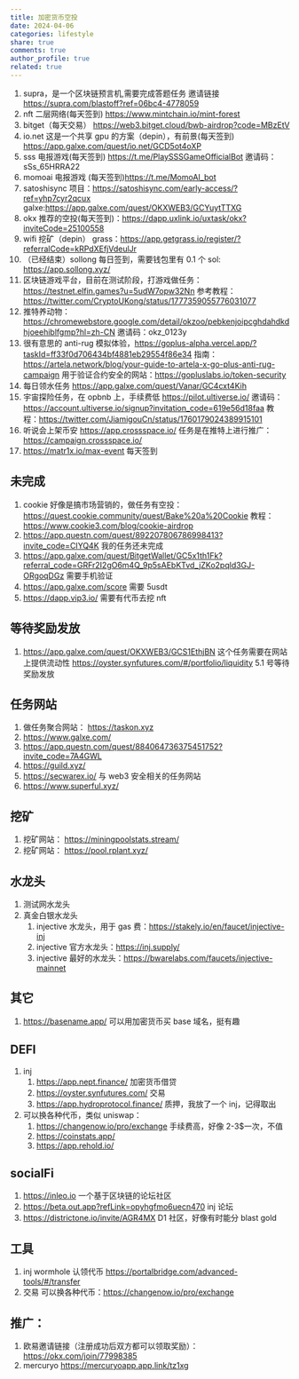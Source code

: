```yaml
---
title: 加密货币空投
date: 2024-04-06
categories: lifestyle
share: true
comments: true
author_profile: true
related: true
---
```


1. supra，是一个区块链预言机,需要完成答题任务 邀请链接 https://supra.com/blastoff?ref=06bc4-4778059
2. nft 二层网络(每天签到) https://www.mintchain.io/mint-forest
3. bitget（每天交易） https://web3.bitget.cloud/bwb-airdrop?code=MBzEtV
4. io.net 这是一个共享 gpu 的方案（depin），有前景(每天签到) https://app.galxe.com/quest/io.net/GCD5ot4oXP
5. sss 电报游戏(每天签到) https://t.me/PlaySSSGameOfficialBot 邀请码：sSs_65HRRA22
6. momoai 电报游戏 (每天签到)https://t.me/MomoAI_bot
7. satoshisync 项目：https://satoshisync.com/early-access/?ref=yhp7cyr2qcux galxe:https://app.galxe.com/quest/OKXWEB3/GCYuytTTXG
8. okx 推荐的空投(每天签到)：https://dapp.uxlink.io/uxtask/okx?inviteCode=25100558
9. wifi 挖矿（depin） grass：https://app.getgrass.io/register/?referralCode=kRPdXEfjVdeulJr
10. （已经结束）sollong 每日签到，需要钱包里有 0.1 个 sol: https://app.sollong.xyz/
11. 区块链游戏平台，目前在测试阶段，打游戏做任务：https://testnet.elfin.games?u=5udW7opw32Nn 参考教程：https://twitter.com/CryptoUKong/status/1777359055776031077
12. 推特养动物：https://chromewebstore.google.com/detail/okzoo/pebkenjoipcghdahdkdhjoeehiblfgmp?hl=zh-CN 邀请码：okz_0123y
13. 很有意思的 anti-rug 模拟体验，https://goplus-alpha.vercel.app/?taskId=ff33f0d706434bf4881eb29554f86e34 指南：https://artela.network/blog/your-guide-to-artela-x-go-plus-anti-rug-campaign 用于验证合约安全的网站：https://gopluslabs.io/token-security
14. 每日领水任务 https://app.galxe.com/quest/Vanar/GC4cxt4Kih
15. 宇宙探险任务，在 opbnb 上，手续费低 https://pilot.ultiverse.io/ 邀请码：https://account.ultiverse.io/signup?invitation_code=619e56d18faa 教程：https://twitter.com/JiamigouCn/status/1760179024389915101
16. 听说会上架币安 https://app.crossspace.io/ 任务是在推特上进行推广：https://campaign.crossspace.io/
17. https://matr1x.io/max-event 每天签到

## 未完成

1.  cookie 好像是搞市场营销的，做任务有空投： https://quest.cookie.community/quest/Bake%20a%20Cookie 教程：https://www.cookie3.com/blog/cookie-airdrop
2.  https://app.questn.com/quest/892207806786998413?invite_code=CIYQ4K 我的任务还未完成
3.  https://app.galxe.com/quest/BitgetWallet/GC5x1th1Fk?referral_code=GRFr2I2gO6m4Q_9p5sAEbKTvd_jZKo2pqld3GJ-ORgoqDGz 需要手机验证
4.  https://app.galxe.com/score 需要 5usdt
5.  https://dapp.vip3.io/ 需要有代币去挖 nft

## 等待奖励发放

1. https://app.galxe.com/quest/OKXWEB3/GCS1EthjBN 这个任务需要在网站上提供流动性 https://oyster.synfutures.com/#/portfolio/liquidity 5.1 号等待奖励发放

## 任务网站

1. 做任务聚合网站： https://taskon.xyz
2. https://www.galxe.com/
3. https://app.questn.com/quest/884064736375451752?invite_code=7A4GWL
4. https://guild.xyz/
5. https://secwarex.io/ 与 web3 安全相关的任务网站
6. https://www.superful.xyz/

## 挖矿

1. 挖矿网站： https://miningpoolstats.stream/
2. 挖矿网站： https://pool.rplant.xyz/

## 水龙头

1. 测试网水龙头
2. 真金白银水龙头
   1. injective 水龙头，用于 gas 费：https://stakely.io/en/faucet/injective-inj
   2. injective 官方水龙头：https://inj.supply/
   3. injective 最好的水龙头：https://bwarelabs.com/faucets/injective-mainnet

## 其它

1. https://basename.app/ 可以用加密货币买 base 域名，挺有趣

## DEFI

1. inj
   1. https://app.nept.finance/ 加密货币借贷
   2. https://oyster.synfutures.com/ 交易
   3. https://app.hydroprotocol.finance/ 质押，我放了一个 inj，记得取出
2. 可以换各种代币，类似 uniswap：
   1. https://changenow.io/pro/exchange 手续费高，好像 2-3$一次，不值
   2. https://coinstats.app/
   3. https://app.rehold.io/

## socialFi

1.  https://inleo.io 一个基于区块链的论坛社区
2.  https://beta.out.app?refLink=opyhgfmo6uecn470 inj 论坛
3.  https://districtone.io/invite/AGR4MX D1 社区，好像有时能分 blast gold

## 工具

1. inj
   wormhole 认领代币 https://portalbridge.com/advanced-tools/#/transfer
2. 交易
   可以换各种代币：https://changenow.io/pro/exchange

## 推广：

1. 欧易邀请链接（注册成功后双方都可以领取奖励）：https://okx.com/join/77998385
2. mercuryo https://mercuryoapp.app.link/tz1xg
